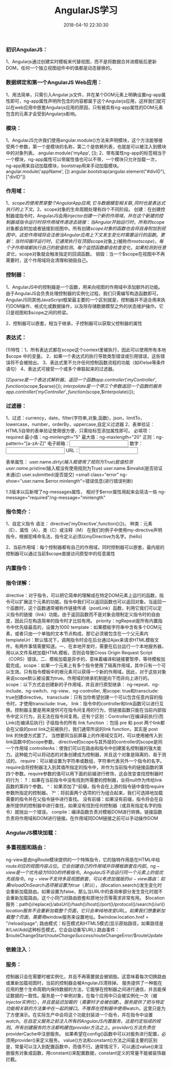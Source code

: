 ﻿---
layout: post
title: AngularJS学习
date: 2018-04-10 22:30:30
categories: Software
tags: 博客
excerpt: Software
---
### 初识AngularJS：
1、Angularjs通过创建实时模板来代替视图，而不是将数据合并进模板后更新DOM，任何一个独立视图组件中的值都是动态替换的。

### 数据绑定和第一个AngularJS Web应用：
1、用法简单，只需引入Angular.js文件，并在某个DOM元素上明确设置ng-app属性即可，ng-app属性声明所包含的内容都属于这个Angularjs应用，这样我们就可以在web应用中嵌套Angularjs应用的原因，只有被具有ng-app属性的DOM元素包含的元素才会受到Angularjs影响。

### 模块：
1、AngularJS允许我们使用angular.module()方法来声明模块，这个方法能够接受两个参数，第一个是模块的名称，第二个是依赖列表，也就是可以被注入到模块中的对象列表。
angular.module('myApp', []);
2、带有属性ng-app的标签相当于一个模块，ng-app属性可以带属性值也可以不带，一个模块只允许加载一次，ng-app用来自动加载模块，bootstrap用来手动加载模块。
angular.module('appName', [])
angular.bootstrap(angular.element("#divID"), ["divID"])

### 作用域：
1、$scope 的使用贯穿整个 Angular App 应用,它与数据模型相关联,同时也是表达式执行的上下文。
2、$scope对象的生命周期处理有四个不同阶段。
创建：在创建控制器或指令时，AngularJS会用$injector创建一个新的作用域，并在这个新建的控制器或指令运行时将作用域传递进去
链接：当Angular开始运行时，所有的$scope对象都会附加或者链接到视图中。所有创建$scope对象的函数也会将自身附加到视图中，这些作用域将会注册当Angular应用上下文发生变化时需要运行的函数。
更新：当时间循环运行时，它通常执行在顶层$scope对象上(被称作$rootscope)，每个子作用域都执行自己的脏值检测。每个监控函数都会检查变化，如果检测到任意变化，$scope对象就会触发指定的回调函数。
销毁：当一个$scope在视图中不再需要时，这个作用域将会清理和销毁自己。

### 控制器：
1、AngularJS中的控制器是一个函数，用来向视图的作用域中添加额外的功能。由于AngularJS会负责处理控制器的实例化过程，我们只需编写构造函数即可。 AngularJS同其他JavaScript框架最主要的一个区别就是，控制器并不适合用来执行DOM操作、格式化或数据操作，以及除存储数据模型之外的状态维护操作。它只是视图和$scope之间的桥梁。

2、控制器可以嵌套，相当于继承，子控制器可以获取父控制器的属性

### 表达式：
(1)特性：1、所有表达式都在scope这个context里被执行，因此可以使用所有本地 $scope 中的变量。
2、如果一个表达式的执行导致类型错误或引用错误，这些错误将不会被抛出。
3、表达式里不允许任何控制函数流程的功能（如if/else等条件语句）
4、表达式可接受一个或多个串联起来的过滤器。

(2)$parse是一个表达式解析器，返回一个函数 app.controller('myController',function($scope,$parse){});
$interpolate是一个带三个参数返回一个函数的服务 app.controller('myController',function($scope,$interpolate){});

### 过滤器：
1、过滤：currency，date，filter(字符串,对象,函数)，json，limitTo，lowercase，number，orderBy，uppercase,自定义过滤器
2、表单验证：HTML5自带的表单验证使用很方便，只需给标签添加属性即可。
必填项：required
最小值：ng-minlength="5"
最大值：ng-maxlength="20"
正则：ng-pattern="[a-zA-Z]"
电子邮箱：<input type="email" name="email" ng-model="user.email" />
数字：<input type="number" name="age" ng-model="user.age" />
URL：<input type="url" name="homepage" ng-model="user.url" />

表单属性：
user.name.$dirty(输入框使用了规则为True) 脏值检测
user.name.$pristine(输入框没有使用规则为True)
user.name.$invalid(是否验证未通过)
user.submitted(是否提交)
<small class="error" ng-show="user.name.$error.minlength">错误信息</small>(进行错误判断)

1.3版本以后新增了ng-messages属性， 相对于$error属性用起来会简洁一些 ng-message="required"/ng-message="minlength"

### 指令简介：
1、自定义指令
语法： <my-directive></my-directive> 
directive('myDirective',function(){})。
种类：元素（E）、属性（A）、类（C）或注释（M）
在我们的例子中使用my-directive声明指令<my-directive></my-directive>，根据驼峰命名法，指令定义必须以myDirective为名字。(hello)

2、当前作用域：每个控制器都有自己的作用域，同时控制器可以嵌套，最内层的控制器可以通过当前$scope直接访问原型中的任意属性

### 内置指令：

### 指令详解：
directive：对于指令，可以把它简单的理解成在特定DOM元素上运行的函数，指令可以扩展这个元素的功能。指令中我们可以返回函数也可以返回对象。当返回一个函数时，这个函数通常被称作链接传递（postLink）函数，利用它我们可以定义指令的链接（link）功能。由于返回函数而不是对象会限制定义指令时的自由度，因此只在构造简单的指令时才比较有用。
priority：ngRepeat是所有内置指令中优先级最高的，设置为1000
template：如果模板字符串中含有多个DOM元素，或者只由一个单独的文本节点构成，那它必须被包含在一个父元素内templateUrl：默认情况下，调用指令时会在后台通过Ajax来请求HTML模板文件。有两件事情需要知道。一、在本地开发时，需要在后台运行一个本地服务器，用以从文件系统加载HTML模板，否则会导致Cross Origin Request Script（CORS）错误。二、模板加载是异步的，意味着编译和链接要暂停，等待模板加载完成。scope：如果一个元素上有多个指令使用了隔离作用域，其中只有一个可以生效。只有指令模板中的根元素可以获得一个新的作用域。因此，对于这些对象来说scope默认被设置为true。作用域的继承机制是向下而非向上进行的。
scope：以下方式会创建新的子作用域，并且进行原型继承： ng-repeat、ng-include、ng-switch、ng-view、ng-controller, 用scope: true和transclude: true创建directive。
transclude：只有当你希望创建一个可以包含任意内容的指令时，才使用transclude: true。
link：指令中的controller和link函数可以进行互换。控制器主要是用来提供可在指令间复用的行为，但链接函数只能在当前内部指令中定义行为，且无法在指令间复用。还有个区别：Controller(在编译前执行)而Link(在编译后执行)	子级指令的所有 link function ：包括 pre 和 post 两个link都会在父级的post link之前被执行，我们通常所说的link function，其实是 post link 的快捷方式罢了。
当想要同当前屏幕上的作用域交互时，可以使用被传入到link函数中的scope参数。
directive的scope与其外层的controller的scope是同一个作用域
controllerAs：使我们可以在路由和指令中创建匿名控制器的强大能力。这种能力可以将动态的对象创建成为控制器，并且这个对象是隔离的、易于测试的。
require：可以被设置为字符串或数组，字符串代表另外一个指令的名字。require会将控制器注入到其值所指定的指令中，并作为当前指令的链接函数的第四个参数。require参数的值可以用下面的前缀进行修饰，这会改变查找控制器时的行为：
?：如果在当前指令中没有找到所需要的控制器，会将null作为传给link函数的第四个参数。
^：如果添加了^前缀，指令会在上游的指令链中查找require参数所指定的控制器。
?^：将前面两个选项的行为组合起来，我们可选择地加载需要的指令并在父指令链中进行查找。
没有前缀：如果没有前缀，指令将会在自身所提供的控制器中进行查找，如果没有找到任何控制器（或具有指定名字的指令）就抛出一个错误。
conpile：编译函数负责对模板DOM进行转换。链接函数负责将作用域和DOM进行链接。在作用域同DOM链接之前可以手动操作DOM
### AngularJS模块加载：


### 多重视图和路由：
ng-view是由ngRoute模块提供的一个特殊指令，它的独特作用是在HTML中给$route对应的视图内容占位。它会创建自己的作用域并将模板嵌套在内部。ng-view是一个优先级为1000的终极指令。AngularJS不会运行同一个元素上的低优先级指令。ng-view不支持多层视图嵌套，可以考虑加强版的ui-view
路由：如果reloadOnSearch选项被设置为true（默认），当$location.search()发生变化时会重新加载路由。如果设置为false，那么当URL中的查询串部分发生变化时就不会重新加载路由。这个小窍门对路由嵌套和原地分页等需求非常有用。
$location 服务：path()/replace()/absUrl()/hash()/host()/port()/protocol()/search()/url()
$location服务不会重新加载整个页面，它只会单纯地改变URL。如果我们想重新加载整个页面，需要用$window服务来设置地址。$window.location.href = "/reload/page";
路由模式：标签模式和HTML5模式(显示原始路径，如果路径是#/List/Add这种标签模式，它会自动重写URL)
路由事件：$routeChangeStart/$routeChangeSuccess/$routeChangeError/$routeUpdate

### 依赖注入：

### 服务：
控制器只会在需要时被实例化，并且不再需要就会被销毁。这意味着每次切换路由或重新加载视图时，当前的控制器会被AngularJS清除掉。
服务提供了一种能在应用的整个生命周期内保持数据的方法，它能够在控制器之间进行通信，并且能保证数据的一致性。服务是一个单例对象，在每个应用中只会被实例化一次（被$injector实例化），并且是延迟加载的（需要时才会被创建）。服务提供了把与特定功能相关联的方法集中在一起的接口。
不推荐在控制器中使用$watch，这里只是为了方便演示。在实际生产中会将这个功能封装进一个指令，并在指令中设置$watch。
在自定义服务之前注入所有的AngularJS内置服务，这是约定俗成的规则。
所有创建服务的方法都构建在provider方法之上。provider()方法负责在$providerCache中注册服务。
如果希望在config()函数中可以对服务进行配置，必须用provider()来定义服务。
value()方法和constant()方法之间最主要的区别是，常量可以注入到配置函数中，而值不行。通常情况下，可以通过value()来注册服务对象或函数，用constant()来配置数据，constant定义的常量不能被装饰器拦截。